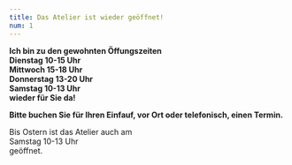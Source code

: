 ```yaml
---
title: Das Atelier ist wieder geöffnet!
num: 1
---
```


__Ich bin zu den gewohnten Öffungszeiten__<br>
__Dienstag 10-15 Uhr__<br>
__Mittwoch  15-18 Uhr__<br>
__Donnerstag  13-20 Uhr__<br>
__Samstag 10-13 Uhr__<br>
__wieder für Sie da!__

__Bitte buchen Sie für Ihren Einfauf, vor Ort oder telefonisch, einen Termin.__
 
Bis Ostern ist das Atelier auch am<br>
Samstag 10-13 Uhr<br>
geöffnet.


